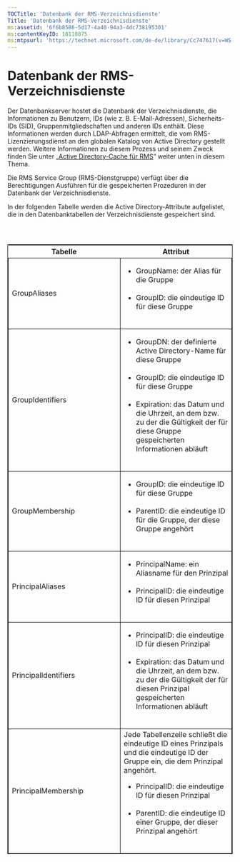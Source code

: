 ```yaml
---
TOCTitle: 'Datenbank der RMS-Verzeichnisdienste'
Title: 'Datenbank der RMS-Verzeichnisdienste'
ms:assetid: '6f6b8586-5d17-4a40-94a3-4dc738195301'
ms:contentKeyID: 18118875
ms:mtpsurl: 'https://technet.microsoft.com/de-de/library/Cc747617(v=WS.10)'
---
```


Datenbank der RMS-Verzeichnisdienste
====================================

Der Datenbankserver hostet die Datenbank der Verzeichnisdienste, die Informationen zu Benutzern, IDs (wie z. B. E-Mail-Adressen), Sicherheits-IDs (SID), Gruppenmitgliedschaften und anderen IDs enthält. Diese Informationen werden durch LDAP-Abfragen ermittelt, die vom RMS-Lizenzierungsdienst an den globalen Katalog von Active Directory gestellt werden. Weitere Informationen zu diesem Prozess und seinem Zweck finden Sie unter „[Active Directory-Cache für RMS](https://technet.microsoft.com/c721a2eb-2fe9-4346-b426-3cc169b97265)“ weiter unten in diesem Thema.

Die RMS Service Group (RMS-Dienstgruppe) verfügt über die Berechtigungen Ausführen für die gespeicherten Prozeduren in der Datenbank der Verzeichnisdienste.

In der folgenden Tabelle werden die Active Directory-Attribute aufgelistet, die in den Datenbanktabellen der Verzeichnisdienste gespeichert sind.

###  

 
<table style="border:1px solid black;">
<colgroup>
<col width="50%" />
<col width="50%" />
</colgroup>
<thead>
<tr class="header">
<th>Tabelle</th>
<th>Attribut</th>
</tr>
</thead>
<tbody>
<tr class="odd">
<td style="border:1px solid black;">GroupAliases</td>
<td style="border:1px solid black;"><ul>
<li>GroupName: der Alias für die Gruppe<br />
<br />
</li>
<li>GroupID: die eindeutige ID für diese Gruppe<br />
<br />
</li>
</ul></td>
</tr>
<tr class="even">
<td style="border:1px solid black;">GroupIdentifiers</td>
<td style="border:1px solid black;"><ul>
<li>GroupDN: der definierte Active Directory-Name für diese Gruppe<br />
<br />
</li>
<li>GroupID: die eindeutige ID für diese Gruppe<br />
<br />
</li>
<li>Expiration: das Datum und die Uhrzeit, an dem bzw. zu der die Gültigkeit der für diese Gruppe gespeicherten Informationen abläuft<br />
<br />
</li>
</ul></td>
</tr>
<tr class="odd">
<td style="border:1px solid black;">GroupMembership</td>
<td style="border:1px solid black;"><ul>
<li>GroupID: die eindeutige ID für diese Gruppe<br />
<br />
</li>
<li>ParentID: die eindeutige ID für die Gruppe, der diese Gruppe angehört<br />
<br />
</li>
</ul></td>
</tr>
<tr class="even">
<td style="border:1px solid black;">PrincipalAliases</td>
<td style="border:1px solid black;"><ul>
<li>PrincipalName: ein Aliasname für den Prinzipal<br />
<br />
</li>
<li>PrincipalID: die eindeutige ID für diesen Prinzipal<br />
<br />
</li>
</ul></td>
</tr>
<tr class="odd">
<td style="border:1px solid black;">PrincipalIdentifiers</td>
<td style="border:1px solid black;"><ul>
<li>PrincipalID: die eindeutige ID für diesen Prinzipal<br />
<br />
</li>
<li>Expiration: das Datum und die Uhrzeit, an dem bzw. zu der die Gültigkeit der für diesen Prinzipal gespeicherten Informationen abläuft<br />
<br />
</li>
</ul></td>
</tr>
<tr class="even">
<td style="border:1px solid black;">PrincipalMembership</td>
<td style="border:1px solid black;">Jede Tabellenzeile schließt die eindeutige ID eines Prinzipals und die eindeutige ID der Gruppe ein, die dem Prinzipal angehört.
<ul>
<li>PrincipalID: die eindeutige ID für diesen Prinzipal<br />
<br />
</li>
<li>ParentID: die eindeutige ID einer Gruppe, der dieser Prinzipal angehört<br />
<br />
</li>
</ul></td>
</tr>
</tbody>
</table>
